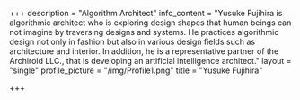 +++
description = "Algorithm Architect"
info_content = "Yusuke Fujihira is algorithmic architect who is exploring design shapes that human beings can not imagine by traversing designs and systems. He practices algorithmic design not only in fashion but also in various design fields such as architecture and interior. In addition, he is a representative partner of the Archiroid LLC., that is developing an artificial intelligence architect."
layout = "single"
profile_picture = "/img/Profile1.png"
title = "Yusuke Fujihira"

+++
